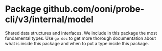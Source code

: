 # Package github.com/ooni/probe-cli/v3/internal/model

Shared data structures and interfaces. We include in this
package the most fundamental types. Use `go doc` to get
more thorough documentation about what is inside this package
and when to put a type inside this package.
